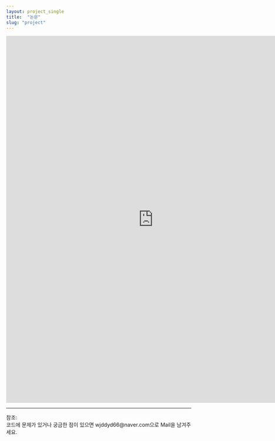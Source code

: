 ```yaml
---
layout: project_single
title:  "논문"
slug: "project"
---
```

<embed src="https://raw.githubusercontent.com/wjddyd66/wjddyd66.github.io/master/static/projects/paper.pdf" width="800px" height="1000px"/>

<hr>
참조:<https://github.com/wjddyd66/Project/blob/master/Paper/%EB%85%BC%EB%AC%B8.pdf><br>
코드에 문제가 있거나 궁금한 점이 있으면 wjddyd66@naver.com으로  Mail을 남겨주세요.